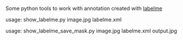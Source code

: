 Some python tools to work with annotation created with [labelme](http://labelme.csail.mit.edu/)

usage: show_labelme.py image.jpg labelme.xml

usage: show_labelme_save_mask.py image.jpg labelme.xml output.jpg

